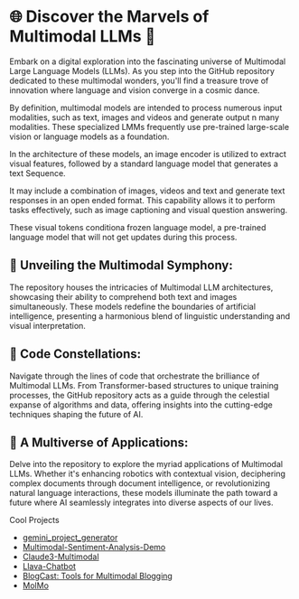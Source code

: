 
# 🌐 Discover the Marvels of Multimodal LLMs  🚀

<p>Embark on a digital exploration into the fascinating universe of Multimodal Large Language Models (LLMs). As you step into the GitHub repository dedicated to these multimodal wonders, you'll find a treasure trove of innovation where language and vision converge in a cosmic dance.</p>

By definition, multimodal models are intended to process numerous input modalities, such as text, images and videos and generate output n many modalities. These specialized LMMs frequently use pre-trained large-scale vision or language models as a foundation.

In the architecture of these models, an image encoder is utilized to extract visual features, followed by a standard language model that generates a text Sequence. 

It may include a combination of images, videos and text and generate text responses in an open ended format. This capability allows it to perform tasks effectively, such as image captioning and visual question answering.

These visual tokens conditiona frozen language model, a pre-trained language model that will not get updates during this process.




## 🧠 Unveiling the Multimodal Symphony:
The repository houses the intricacies of Multimodal LLM architectures, showcasing their ability to comprehend both text and images simultaneously. These models redefine the boundaries of artificial intelligence, presenting a harmonious blend of linguistic understanding and visual interpretation.

## 🚀 Code Constellations:
Navigate through the lines of code that orchestrate the brilliance of Multimodal LLMs. From Transformer-based structures to unique training processes, the GitHub repository acts as a guide through the celestial expanse of algorithms and data, offering insights into the cutting-edge techniques shaping the future of AI.

## 🌌 A Multiverse of Applications:
Delve into the repository to explore the myriad applications of Multimodal LLMs. Whether it's enhancing robotics with contextual vision, deciphering complex documents through document intelligence, or revolutionizing natural language interactions, these models illuminate the path toward a future where AI seamlessly integrates into diverse aspects of our lives.

Cool Projects
- [gemini_project_generator](https://github.com/mohammedkayser/gemini_project_generator/blob/main/app.py)
- [Multimodal-Sentiment-Analysis-Demo](https://github.com/xyFeng-guet/Multimodal-Sentiment-Analysis-Demo/blob/main/src/main.py)
- [Claude3-Multimodal](https://github.com/singlestore-labs/webinar-code-examples/blob/main/Claude%203%20Multimodal.ipynb)
- [Llava-Chatbot](https://colab.research.google.com/drive/1L28bJX14-Y5lJvswYwydsletYFMIxVH5)
- [BlogCast: Tools for Multimodal Blogging](https://github.com/natolambert/blogcaster/tree/main)
- [MolMo](https://www.artificialintelligenceupdate.com/molmo-the-future-of-multimodal-ai-models/riju/)





